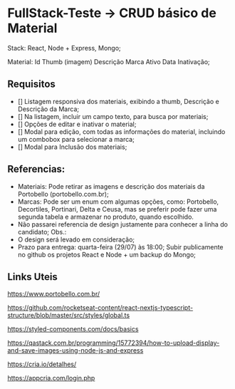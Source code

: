 # FullStack-Teste -> CRUD básico de Material

Stack: React, Node + Express, Mongo;

Material:
Id
Thumb (imagem)
Descrição
Marca
Ativo
Data Inativação;

## Requisitos

- [] Listagem responsiva dos materiais, exibindo a thumb, Descrição e Descrição da Marca;
- [] Na listagem, incluir um campo texto, para busca por materiais;
- [] Opções de editar e inativar o material;
- [] Modal para edição, com todas as informações do material, incluindo um combobox para selecionar a marca;
- [] Modal para Inclusão dos materiais;

## Referencias:

- Materiais: Pode retirar as imagens e descrição dos materiais da Portobello
  (portobello.com.br);
- Marcas: Pode ser um enum com algumas opções, como: Portobello, Decortiles,
  Portinari, Delta e Ceusa, mas se preferir pode fazer uma segunda tabela e armazenar no
  produto, quando escolhido.
- Não passarei referencia de design justamente para conhecer a linha do candidato;
  Obs.:
- O design será levado em consideração;
- Prazo para entrega: quarta-feira (29/07) às 18:00;
  Subir publicamente no github os projetos React e Node + um backup do Mongo;

## Links Uteis

https://www.portobello.com.br/

https://github.com/rocketseat-content/react-nextjs-typescript-structure/blob/master/src/styles/global.ts

https://styled-components.com/docs/basics

https://qastack.com.br/programming/15772394/how-to-upload-display-and-save-images-using-node-js-and-express

https://cria.io/detalhes/

https://appcria.com/login.php
